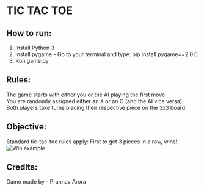 # TIC TAC TOE 

## How to run:
1. Install Python 3
2. Install pygame - Go to your terminal and type: pip install pygame==2.0.0
3. Run game.py


## Rules:
The game starts with either you or the AI playing the first move.\
You are randomly assigned either an X or an O (and the AI vice versa). \
Both players take turns placing their respective piece on the 3x3 board. 


## Objective:
Standard tic-tac-toe rules apply: First to get 3 pieces in a row, wins!.
![Win example](https://github.com/bluepra/TicTacToe/main/images/win_example.PNG?raw=true)

## Credits:
Game made by - Prannav Arora
